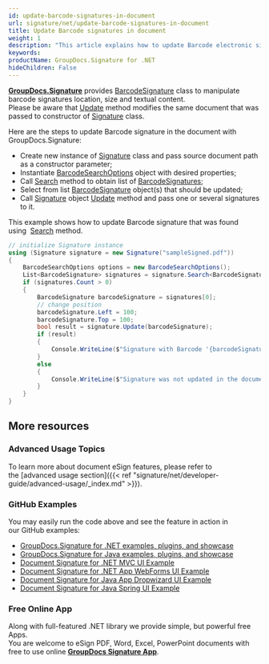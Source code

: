 ```yaml
---
id: update-barcode-signatures-in-document
url: signature/net/update-barcode-signatures-in-document
title: Update Barcode signatures in document
weight: 1
description: "This article explains how to update Barcode electronic signatures with GroupDocs.Signature API."
keywords: 
productName: GroupDocs.Signature for .NET
hideChildren: False
---
```

[**GroupDocs.Signature**](https://products.groupdocs.com/signature/net) provides [BarcodeSignature](https://apireference.groupdocs.com/net/signature/groupdocs.signature.domain/barcodesignature) class to manipulate barcode signatures location, size and textual content.   
Please be aware that [Update](https://apireference.groupdocs.com/net/signature/groupdocs.signature/signature/methods/update/) method modifies the same document that was passed to constructor of [Signature](https://apireference.groupdocs.com/net/signature/groupdocs.signature/signature) class.

Here are the steps to update Barcode signature in the document with GroupDocs.Signature:
*   Create new instance of [Signature](https://apireference.groupdocs.com/net/signature/groupdocs.signature/signature) class and pass source document path as a constructor parameter;    
*   Instantiate [BarcodeSearchOptions](https://apireference.groupdocs.com/net/signature/groupdocs.signature.options/barcodesearchoptions) object with desired properties;    
*   Call [Search](https://apireference.groupdocs.com/net/signature/groupdocs.signature/signature/methods/search/_1) method to obtain list of [BarcodeSignatures](https://apireference.groupdocs.com/net/signature/groupdocs.signature.domain/barcodesignature);      
*   Select from list [BarcodeSignature](https://apireference.groupdocs.com/net/signature/groupdocs.signature.domain/barcodesignature) object(s) that should be updated;      
*   Call [Signature](https://apireference.groupdocs.com/net/signature/groupdocs.signature/signature) object [Update](https://apireference.groupdocs.com/net/signature/groupdocs.signature/signature/methods/update/) method and pass one or several signatures to it.   

This example shows how to update Barcode signature that was found using  [Search](https://apireference.groupdocs.com/net/signature/groupdocs.signature/signature/methods/search/_1) method.

```csharp
// initialize Signature instance
using (Signature signature = new Signature("sampleSigned.pdf"))
{
    BarcodeSearchOptions options = new BarcodeSearchOptions();
    List<BarcodeSignature> signatures = signature.Search<BarcodeSignature>(options);
    if (signatures.Count > 0)
    {
        BarcodeSignature barcodeSignature = signatures[0];
        // change position
        barcodeSignature.Left = 100;
        barcodeSignature.Top = 100;
        bool result = signature.Update(barcodeSignature);
        if (result)
        {
            Console.WriteLine($"Signature with Barcode '{barcodeSignature.Text}' was updated!");
        }
        else
        {
            Console.WriteLine($"Signature was not updated in the document!");
        }
    }
}
```

## More resources
### Advanced Usage Topics
To learn more about document eSign features, please refer to the [advanced usage section]({{< ref "signature/net/developer-guide/advanced-usage/_index.md" >}}).

### GitHub Examples 
You may easily run the code above and see the feature in action in our GitHub examples:
*   [GroupDocs.Signature for .NET examples, plugins, and showcase](https://github.com/groupdocs-signature/GroupDocs.Signature-for-.NET)    
*   [GroupDocs.Signature for Java examples, plugins, and showcase](https://github.com/groupdocs-signature/GroupDocs.Signature-for-Java)    
*   [Document Signature for .NET MVC UI Example](https://github.com/groupdocs-signature/GroupDocs.Signature-for-.NET-MVC)     
*   [Document Signature for .NET App WebForms UI Example](https://github.com/groupdocs-signature/GroupDocs.Signature-for-.NET-WebForms)    
*   [Document Signature for Java App Dropwizard UI Example](https://github.com/groupdocs-signature/GroupDocs.Signature-for-Java-Dropwizard)    
*   [Document Signature for Java Spring UI Example](https://github.com/groupdocs-signature/GroupDocs.Signature-for-Java-Spring)    

### Free Online App 
Along with full-featured .NET library we provide simple, but powerful free Apps.  
You are welcome to eSign PDF, Word, Excel, PowerPoint documents with free to use online **[GroupDocs Signature App](https://products.groupdocs.app/signature)**.